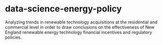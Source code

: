 # data-science-energy-policy
Analyzing trends in renewable technology acquisitions at the residential and commercial level in order to draw conclusions on the effectiveness of New England renewable energy technology financial incentives and regulatory policies.
